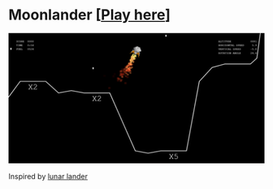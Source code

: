 # Moonlander [[Play here](https://tblazevic.github.io/moonlander)]

![game](./images/game.png "game")  

Inspired by [lunar lander](https://en.wikipedia.org/wiki/Lunar_Lander_(1979_video_game))  
